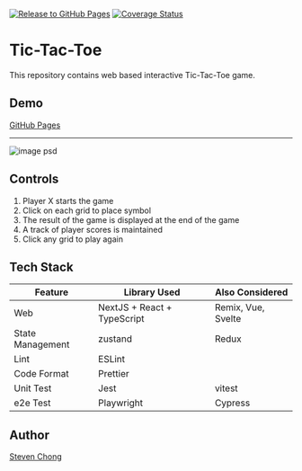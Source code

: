 [![Release to GitHub Pages](https://github.com/teamchong/frontend-test/actions/workflows/release.yml/badge.svg?branch=main)](https://github.com/teamchong/frontend-test/actions/workflows/release.yml)
[![Coverage Status](https://coveralls.io/repos/github/teamchong/frontend-test/badge.svg?branch=main)](https://coveralls.io/github/teamchong/frontend-test?branch=main)

# Tic-Tac-Toe

This repository contains web based interactive Tic-Tac-Toe game.

## Demo

[GitHub Pages](https://teamchong.github.io/frontend-test/)

---

![image psd](https://user-images.githubusercontent.com/25894545/168828443-98e8df3c-59bb-408e-b533-b2d295b303ee.png)


## Controls

1. Player X starts the game
2. Click on each grid to place symbol
3. The result of the game is displayed at the end of the game
4. A track of player scores is maintained
5. Click any grid to play again

## Tech Stack

| Feature          | Library Used                | Also Considered    |
| ---------------- | --------------------------- | ------------------ |
| Web              | NextJS + React + TypeScript | Remix, Vue, Svelte |
| State Management | zustand                     | Redux              |
| Lint             | ESLint                      |                    |
| Code Format      | Prettier                    |                    |
| Unit Test        | Jest                        | vitest             |
| e2e Test         | Playwright                  | Cypress            |

## Author

[Steven Chong](https://github.com/teamchong)
